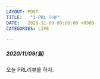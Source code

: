 ```yaml
---
LAYOUT: POST
TITLE:   "1-PRL 리뷰"
DATE:   2020-11-09 09:00:00 +0900
CATEGORIES: LIFE

---
```




#####  2020/11/09(월)


오늘 PRL리뷰를 하자. 



